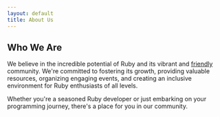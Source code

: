 ```yaml
---
layout: default
title: About Us
---
```



<section class="py-8 md:py-10">
    <div class="container mx-auto">
        <h2 class="text-3xl md:text-4xl font-bold mb-4">Who We Are</h2>
        <p class="text-lg md:text-xl mb-4">We believe in the incredible potential of Ruby and its vibrant and <a class="text-blue-600" href="https://friendlyrb.com">friendly</a> community. We're committed to fostering its growth, providing valuable resources, organizing engaging events, and creating an inclusive environment for Ruby enthusiasts of all levels.</p>
        <p class="text-lg md:text-xl mb-4">Whether you're a seasoned Ruby developer or just embarking on your programming journey, there's a place for you in our community.</p>
    </div>
</section>